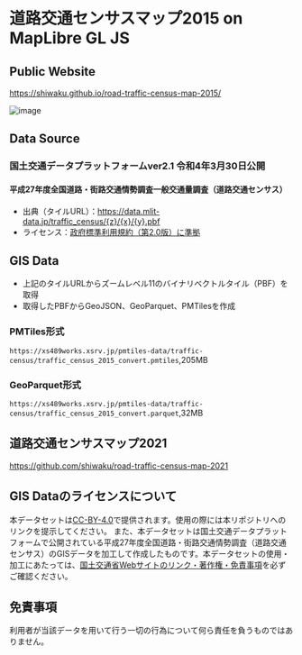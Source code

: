 # 道路交通センサスマップ2015 on MapLibre GL JS
## Public Website
https://shiwaku.github.io/road-traffic-census-map-2015/

![image](https://github.com/shi-works/road-traffic-census-map-2015/assets/71203808/02f24eb4-8737-4d68-a9ce-52082e7c98ba)

## Data Source
### 国土交通データプラットフォームver2.1 令和4年3月30日公開
#### 平成27年度全国道路・街路交通情勢調査一般交通量調査（道路交通センサス）
- 出典（タイルURL）：https://data.mlit-data.jp/traffic_census/{z}/{x}/{y}.pbf
- ライセンス：[政府標準利用規約（第2.0版）に準拠](https://www.mlit.go.jp/link.html)

## GIS Data
- 上記のタイルURLからズームレベル11のバイナリベクトルタイル（PBF）を取得
- 取得したPBFからGeoJSON、GeoParquet、PMTilesを作成
### PMTiles形式
`https://xs489works.xsrv.jp/pmtiles-data/traffic-census/traffic_census_2015_convert.pmtiles`,205MB
### GeoParquet形式
`https://xs489works.xsrv.jp/pmtiles-data/traffic-census/traffic_census_2015_convert.parquet`,32MB

## 道路交通センサスマップ2021
https://github.com/shiwaku/road-traffic-census-map-2021

## GIS Dataのライセンスについて
本データセットは[CC-BY-4.0](https://pmtiles-data.s3.ap-northeast-1.amazonaws.com/traffic-accident/LICENSE)で提供されます。使用の際には本リポジトリへのリンクを提示してください。
また、本データセットは国土交通データプラットフォームで公開されている平成27年度全国道路・街路交通情勢調査（道路交通センサス）のGISデータを加工して作成したものです。本データセットの使用・加工にあたっては、[国土交通省Webサイトのリンク・著作権・免責事項](https://www.mlit.go.jp/link.html)を必ずご確認ください。

## 免責事項
利用者が当該データを用いて行う一切の行為について何ら責任を負うものではありません。
